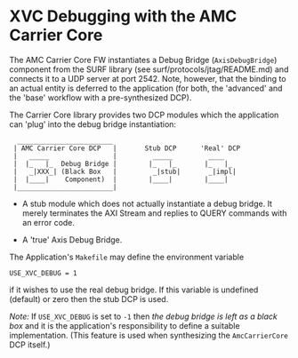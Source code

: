 XVC Debugging with the AMC Carrier Core
=======================================

The AMC Carrier Core FW instantiates a Debug Bridge (`AxisDebugBridge`)
component from the SURF library (see surf/protocols/jtag/README.md) and
connects it to a UDP server at port 2542.
Note, however, that the binding to an actual entity is deferred to the
application (for both, the 'advanced' and the 'base' workflow with a
pre-synthesized DCP).

The Carrier Core library provides two DCP modules which the application
can 'plug' into the debug bridge instantiation:

      ________________________
     | AMC Carrier Core DCP   |       Stub DCP      'Real' DCP
     |   _____                |         _____         ____
     |  |_   |_  Debug Bridge |        |_   |_       |_   |_
     |   _|XXX_| (Black Box   |         _|stub|       _|impl|
     |  |____|    Component)  |        |____|        |____|
     |________________________|

- A stub module which does not actually instantiate a debug bridge.
  It merely terminates the AXI Stream and replies to QUERY commands
  with an error code.

- A 'true' Axis Debug Bridge.

The Application's `Makefile` may define the environment variable

    USE_XVC_DEBUG = 1

if it wishes to use the real debug bridge. If this variable is undefined
(default) or zero then the stub DCP is used.

*Note:* If `USE_XVC_DEBUG` is set to `-1` then *the debug bridge
is left as a black box* and it is the application's responsibility to define
a suitable implementation. (This feature is used when synthesizing the
`AmcCarrierCore` DCP itself.)
